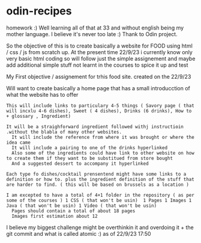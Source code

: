 # odin-recipes
homework :)
Well learning all of that at 33 and without english being my mother language. I believe it's never too late :)
Thank to Odin project.

So the objective of this is to create basically a website for FOOD using html / css / js from scratch up.
At the present time 22/9/23 i currently know only very basic html coding so will follow just the simple assignement and maybe add additional simple stuff not learnt in the courses to spice it up and test

My First objective / assignement for trhis food site. created on the 22/9/23


  Will want to create basically a home page that has a small introducction of what the website has to offer
  
    This will include links to particulary 4-5 things ( Savory page ( that will incxlu 4-6 dishes), Sweet ( 4 dishes), Drinks (6 drinks), How to + glossary , Ingredient) 
    
    It will be a straighforward ingredient followed withj instructioin .without the blabla of many other websites.
      It will include the reference from where it was brought or where the idea came
      It will include a pairing to one of the drinks hyperlinked
      Also some of the ingredients could have link to other website on how to create them if they want to be substitued from store bought
      And a suggested dessert to accompany it hyperlinked
      
    Each type fo dishes/cocktail prensentend might have some links to a definition or how to. plus the ingredient definition of the stuff that are harder to find. ( this will be based on brussels as a location )
    
    I am excepted to have a total of 4+1 folder in the repository ( as per some of the courses ) 1 CSS ( that won't be usin)  1 Pages 1 Images 1 Java ( that won't be usin) 1 Video ( that won't be usin)
      Pages should contain a total of about 18 pages
      Images first estimation about 12
      
I believe my biggest challenge might be overthinkin it and overdoing it + the git commit and what is called atomic :)
  as of 22/9/23 17:50
